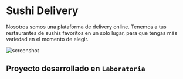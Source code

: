# Sushi Delivery

Nosotros somos una plataforma de delivery online. Tenemos a tus restaurantes de sushis favoritos en un solo lugar, para que tengas más variedad en el momento de elegir.

![screenshot](https://user-images.githubusercontent.com/3615859/35745176-55e1592c-0810-11e8-9d50-daae57746fd0.png)

## Proyecto desarrollado en `Laboratoria` 
